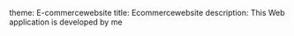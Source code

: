 theme: E-commercewebsite
title: Ecommercewebsite
description: This Web application is developed by me
